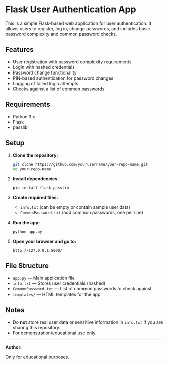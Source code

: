 # Flask User Authentication App

This is a simple Flask-based web application for user authentication. It allows users to register, log in, change passwords, and includes basic password complexity and common password checks.

## Features

- User registration with password complexity requirements
- Login with hashed credentials
- Password change functionality
- PIN-based authentication for password changes
- Logging of failed login attempts
- Checks against a list of common passwords

## Requirements

- Python 3.x
- Flask
- passlib

## Setup

1. **Clone the repository:**
   ```sh
   git clone https://github.com/yourusername/your-repo-name.git
   cd your-repo-name
   ```

2. **Install dependencies:**
   ```sh
   pip install flask passlib
   ```

3. **Create required files:**
   - `info.txt` (can be empty or contain sample user data)
   - `CommonPassword.txt` (add common passwords, one per line)

4. **Run the app:**
   ```sh
   python app.py
   ```

5. **Open your browser and go to:**
   ```
   http://127.0.0.1:5000/
   ```

## File Structure

- `app.py` — Main application file
- `info.txt` — Stores user credentials (hashed)
- `CommonPassword.txt` — List of common passwords to check against
- `templates/` — HTML templates for the app

## Notes

- Do **not** store real user data or sensitive information in `info.txt` if you are sharing this repository.
- For demonstration/educational use only.

---

**Author:**

Only for educational purposes.
